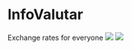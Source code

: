 # InfoValutar
Exchange rates for everyone
![](https://github.com/ignatandrei/InfoValutar/workflows/.NET%20Core/badge.svg)
<img src='https://github.com/ignatandrei/InfoValutar/workflows/.NET Core/badge.svg' />